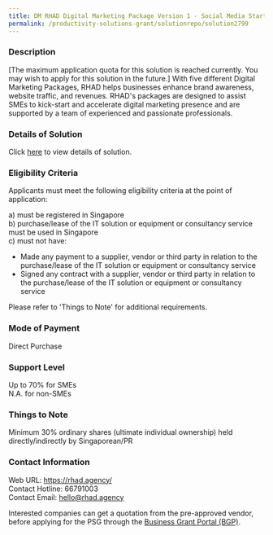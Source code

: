 ```yaml
---
title: DM RHAD Digital Marketing Package Version 1 - Social Media Starter (3 months)
permalink: /productivity-solutions-grant/solutionrepo/solution2799
---
```


### Description

[The maximum application quota for this solution is reached currently. You may wish to apply for this solution in the future.] With five different Digital Marketing Packages, RHAD helps businesses enhance brand awareness, website traffic, and revenues. RHAD's packages are designed to assist SMEs to kick-start and accelerate digital marketing presence and are supported by a team of experienced and passionate professionals. 

### Details of Solution

Click <a href='https://www.gobusiness.gov.sg/images/psg/RHAD_20210360_Desensitised_Annex_3_Part_56.pdf' target='_blank' rel='noopener'>here</a> to view details of solution.

### Eligibility Criteria

Applicants must meet the following eligibility criteria at the point of application:

a) must be registered in Singapore <br>
b) purchase/lease of the IT solution or equipment or consultancy service must be used in Singapore <br>
c) must not have:
- Made any payment to a supplier, vendor or third party in relation to the purchase/lease of the IT solution or equipment or consultancy service
- Signed any contract with a supplier, vendor or third party in relation to the purchase/lease of the IT solution or equipment or consultancy service

Please refer to 'Things to Note' for additional requirements.

### Mode of Payment
Direct Purchase

### Support Level
Up to 70% for SMEs <br>
N.A. for non-SMEs

### Things to Note
Minimum 30% ordinary shares (ultimate individual ownership) held directly/indirectly by Singaporean/PR

### Contact Information
Web URL: https://rhad.agency/ <br>Contact Hotline: 66791003 <br>Contact Email: hello@rhad.agency <br>

Interested companies can get a quotation from the pre-approved vendor, before applying for the PSG through the <a target='_blank' rel='noopener' href='https://www.businessgrants.gov.sg/'>Business Grant Portal (BGP)</a>.
